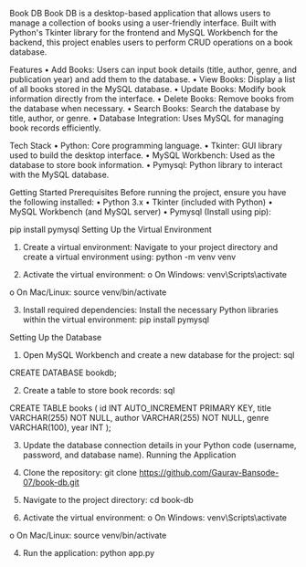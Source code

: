 Book DB
Book DB is a desktop-based application that allows users to manage a collection of books using a user-friendly interface.
Built with Python's Tkinter library for the frontend and MySQL Workbench for the backend, this project enables users to
perform CRUD operations on a book database.

Features
•	Add Books: Users can input book details (title, author, genre, and publication year) and add them to the database.
•	View Books: Display a list of all books stored in the MySQL database.
•	Update Books: Modify book information directly from the interface.
•	Delete Books: Remove books from the database when necessary.
•	Search Books: Search the database by title, author, or genre.
•	Database Integration: Uses MySQL for managing book records efficiently.

Tech Stack
•	Python: Core programming language.
•	Tkinter: GUI library used to build the desktop interface.
•	MySQL Workbench: Used as the database to store book information.
•	Pymysql: Python library to interact with the MySQL database.

Getting Started
Prerequisites
Before running the project, ensure you have the following installed:
•	Python 3.x
•	Tkinter (included with Python)
•	MySQL Workbench (and MySQL server)
•	Pymysql (Install using pip):


pip install pymysql
Setting Up the Virtual Environment
1.	Create a virtual environment: Navigate to your project directory and create a virtual environment using:
python -m venv venv

3.	Activate the virtual environment:
o	On Windows:
venv\Scripts\activate

o	On Mac/Linux:
source venv/bin/activate

3.	Install required dependencies: Install the necessary Python libraries within the virtual environment:
pip install pymysql

Setting Up the Database
1.	Open MySQL Workbench and create a new database for the project:
sql

CREATE DATABASE bookdb;

2.	Create a table to store book records:
sql

CREATE TABLE books (
    id INT AUTO_INCREMENT PRIMARY KEY,
    title VARCHAR(255) NOT NULL,
    author VARCHAR(255) NOT NULL,
    genre VARCHAR(100),
    year INT
);

3.	Update the database connection details in your Python code (username, password, and database name).
Running the Application

1.	Clone the repository:
git clone https://github.com/Gaurav-Bansode-07/book-db.git

3.	Navigate to the project directory:
cd book-db

3.	Activate the virtual environment:
o	On Windows:
venv\Scripts\activate

o	On Mac/Linux:
source venv/bin/activate

4.	Run the application:
python app.py

